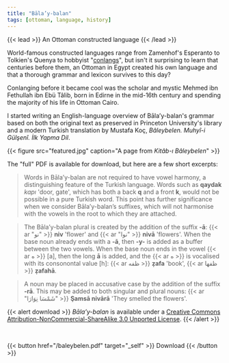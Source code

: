 ```yaml
---
title: "Bāla’y-balan"
tags: [ottoman, language, history]
---
```


{{< lead >}}
An Ottoman constructed language
{{< /lead >}}

World-famous constructed languages range from Zamenhof's Esperanto to Tolkien's Quenya to hobbyist "[conlangs](https://conlang.org/)", but isn't it surprising to learn that centuries before them, an Ottoman in Egypt created his own language and that a thorough grammar and lexicon survives to this day?

Conlanging before it became cool was the scholar and mystic Mehmed ibn Fethullah ibn Ebü Tâlib, born in Edirne in the mid-16th century and spending the majority of his life in Ottoman Cairo.

I started writing an English-language overview of Bāla’y-balan's grammar based on both the original text as preserved in Princeton University's library and a modern Turkish translation by Mustafa Koç, *Bâleybelen. Muhyî-i Gülşenî. İlk Yapma Dil*.

{{< figure src="featured.jpg" caption="A page from *Kitâb-ı Bâleybelen*" >}}

The "full" PDF is available for download, but here are a few short excerpts:

> Words in Bāla’y-balan are not required to have vowel harmony, a distinguishing feature of the Turkish language. Words such as **qaydak** *kapı* 'door, gate', which has both a back **q** and a front **k**, would not be possible in a pure Turkish word. This point has further significance when we consider Bāla’y-balan’s suffixes, which will not harmonise with the vowels in the root to which they are attached.

> The Bāla’y-balan plural is created by the addition of the suffix **-ā**: {{< ar "نو" >}} **niv** 'flower' and {{< ar "نوا" >}} **nivā** 'flowers'. When the base noun already ends with a **-ā**, then **-y-** is added as a buffer between the two vowels. When the base noun ends in the vowel {{< ar ه >}} [a], then the long **ā** is added, and the {{< ar ه >}} is vocalised with its consonontal value [h]: {{< ar ظفه >}} **ẓafa** 'book', {{< ar ظفها >}} **ẓafahā**.

> A noun may be placed in accusative case by the addition of the suffix **-rā**. This may be added to both singular and plural nouns: {{< ar "شَمْسَا نِوَارَا" >}} **Şamsā nivārā** 'They smelled the flowers'.

{{< alert download >}}
*Bāla’y-balan* is available under a [Creative Commons Attribution-NonCommercial-ShareAlike 3.0 Unported License](http://creativecommons.org/licenses/by-nc-sa/3.0/).
{{< /alert >}}

<br>

{{< button href="/baleybelen.pdf" target="_self" >}}
Download
{{< /button >}}
